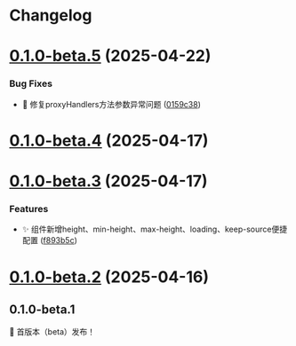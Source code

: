 # Changelog



# [0.1.0-beta.5](https://github.com/erqianyi/vxe-table-middleware/compare/v0.1.0-beta.4...v0.1.0-beta.5) (2025-04-22)


### Bug Fixes

* :bug: 修复proxyHandlers方法参数异常问题 ([0159c38](https://github.com/erqianyi/vxe-table-middleware/commit/0159c3871d890eeb15aecbdbe9ac857767a7fdab))

# [0.1.0-beta.4](https://github.com/erqianyi/vxe-table-middleware/compare/v0.1.0-beta.3...v0.1.0-beta.4) (2025-04-17)

# [0.1.0-beta.3](https://github.com/erqianyi/vxe-table-middleware/compare/v0.1.0-beta.2...v0.1.0-beta.3) (2025-04-17)


### Features

* :sparkles: 组件新增height、min-height、max-height、loading、keep-source便捷配置 ([f893b5c](https://github.com/erqianyi/vxe-table-middleware/commit/f893b5c371d16046282c5c87d71b0bccb91e35d3))

# [0.1.0-beta.2](https://github.com/erqianyi/vxe-table-middleware/compare/v0.1.0-beta.1...v0.1.0-beta.2) (2025-04-16)

## 0.1.0-beta.1

:tada: 首版本（beta）发布！
